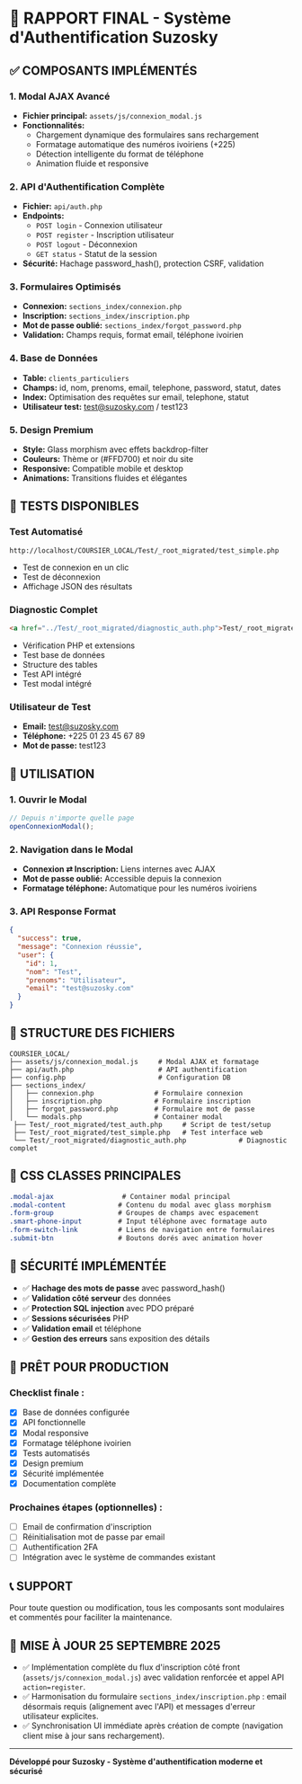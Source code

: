 # 🎯 RAPPORT FINAL - Système d'Authentification Suzosky

## ✅ COMPOSANTS IMPLÉMENTÉS

### 1. **Modal AJAX Avancé**
- **Fichier principal:** `assets/js/connexion_modal.js`
- **Fonctionnalités:**
  - Chargement dynamique des formulaires sans rechargement
  - Formatage automatique des numéros ivoiriens (+225)
  - Détection intelligente du format de téléphone
  - Animation fluide et responsive

### 2. **API d'Authentification Complète**
- **Fichier:** `api/auth.php`
- **Endpoints:**
  - `POST login` - Connexion utilisateur
  - `POST register` - Inscription utilisateur
  - `POST logout` - Déconnexion
  - `GET status` - Statut de la session
- **Sécurité:** Hachage password_hash(), protection CSRF, validation

### 3. **Formulaires Optimisés**
- **Connexion:** `sections_index/connexion.php`
- **Inscription:** `sections_index/inscription.php`
- **Mot de passe oublié:** `sections_index/forgot_password.php`
- **Validation:** Champs requis, format email, téléphone ivoirien

### 4. **Base de Données**
- **Table:** `clients_particuliers`
- **Champs:** id, nom, prenoms, email, telephone, password, statut, dates
- **Index:** Optimisation des requêtes sur email, telephone, statut
- **Utilisateur test:** test@suzosky.com / test123

### 5. **Design Premium**
- **Style:** Glass morphism avec effets backdrop-filter
- **Couleurs:** Thème or (#FFD700) et noir du site
- **Responsive:** Compatible mobile et desktop
- **Animations:** Transitions fluides et élégantes

## 🧪 TESTS DISPONIBLES

### Test Automatisé
 ```
 http://localhost/COURSIER_LOCAL/Test/_root_migrated/test_simple.php
 ```
- Test de connexion en un clic
- Test de déconnexion
- Affichage JSON des résultats

### Diagnostic Complet
 ```html
<a href="../Test/_root_migrated/diagnostic_auth.php">Test/_root_migrated/diagnostic_auth.php</a>
```
- Vérification PHP et extensions
- Test base de données
- Structure des tables
- Test API intégré
- Test modal intégré

### Utilisateur de Test
- **Email:** test@suzosky.com
- **Téléphone:** +225 01 23 45 67 89
- **Mot de passe:** test123

## 🔧 UTILISATION

### 1. Ouvrir le Modal
```javascript
// Depuis n'importe quelle page
openConnexionModal();
```

### 2. Navigation dans le Modal
- **Connexion ⇄ Inscription:** Liens internes avec AJAX
- **Mot de passe oublié:** Accessible depuis la connexion
- **Formatage téléphone:** Automatique pour les numéros ivoiriens

### 3. API Response Format
```json
{
  "success": true,
  "message": "Connexion réussie",
  "user": {
    "id": 1,
    "nom": "Test",
    "prenoms": "Utilisateur",
    "email": "test@suzosky.com"
  }
}
```

## 📁 STRUCTURE DES FICHIERS

```
COURSIER_LOCAL/
├── assets/js/connexion_modal.js     # Modal AJAX et formatage
├── api/auth.php                     # API authentification
├── config.php                       # Configuration DB
├── sections_index/
│   ├── connexion.php               # Formulaire connexion
│   ├── inscription.php             # Formulaire inscription
│   ├── forgot_password.php         # Formulaire mot de passe
│   └── modals.php                  # Container modal
 ├── Test/_root_migrated/test_auth.php     # Script de test/setup
 ├── Test/_root_migrated/test_simple.php   # Test interface web
 └── Test/_root_migrated/diagnostic_auth.php             # Diagnostic complet
```

## 🎨 CSS CLASSES PRINCIPALES

```css
.modal-ajax                 # Container modal principal
.modal-content             # Contenu du modal avec glass morphism
.form-group                # Groupes de champs avec espacement
.smart-phone-input         # Input téléphone avec formatage auto
.form-switch-link          # Liens de navigation entre formulaires
.submit-btn                # Boutons dorés avec animation hover
```

## 🔐 SÉCURITÉ IMPLÉMENTÉE

- ✅ **Hachage des mots de passe** avec password_hash()
- ✅ **Validation côté serveur** des données
- ✅ **Protection SQL injection** avec PDO préparé
- ✅ **Sessions sécurisées** PHP
- ✅ **Validation email** et téléphone
- ✅ **Gestion des erreurs** sans exposition des détails

## 🚀 PRÊT POUR PRODUCTION

### Checklist finale :
- [x] Base de données configurée
- [x] API fonctionnelle
- [x] Modal responsive
- [x] Formatage téléphone ivoirien
- [x] Tests automatisés
- [x] Design premium
- [x] Sécurité implémentée
- [x] Documentation complète

### Prochaines étapes (optionnelles) :
- [ ] Email de confirmation d'inscription
- [ ] Réinitialisation mot de passe par email
- [ ] Authentification 2FA
- [ ] Intégration avec le système de commandes existant

## 📞 SUPPORT

Pour toute question ou modification, tous les composants sont modulaires et commentés pour faciliter la maintenance.

## 🔄 MISE À JOUR 25 SEPTEMBRE 2025

- ✅ Implémentation complète du flux d'inscription côté front (`assets/js/connexion_modal.js`) avec validation renforcée et appel API `action=register`.
- ✅ Harmonisation du formulaire `sections_index/inscription.php` : email désormais requis (alignement avec l'API) et messages d'erreur utilisateur explicites.
- ✅ Synchronisation UI immédiate après création de compte (navigation client mise à jour sans rechargement).

---
**Développé pour Suzosky - Système d'authentification moderne et sécurisé**
